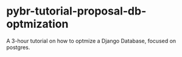# pybr-tutorial-proposal-db-optmization
A 3-hour tutorial on how to optmize a Django Database, focused on postgres.
